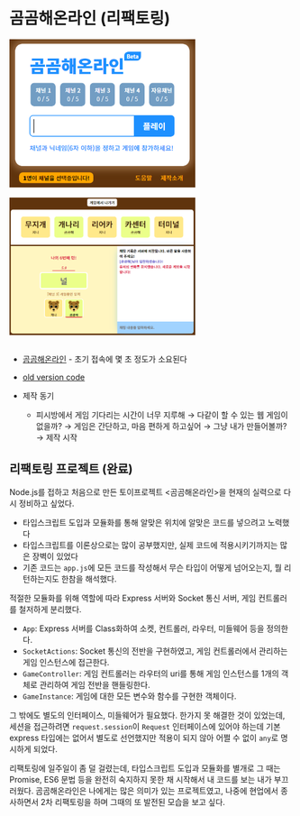 # 곰곰해온라인 (리팩토링)

<img src="preview.png" alt="곰곰해온라인1" width="330" style="margin-bottom: 15px" />
<img src="preview2.png" alt="곰곰해온라인2" width="330" style="margin-bottom: 15px" />

- [곰곰해온라인](https://bearchain.herokuapp.com) - 초기 접속에 몇 초 정도가 소요된다
- [old version code](https://github.com/zinirun/gom-gom-hae-online/tree/e2329cc9e15a5a2b55878fca3d795799b7caff84/old-version)

- 제작 동기
  - 피시방에서 게임 기다리는 시간이 너무 지루해 → 다같이 할 수 있는 웹 게임이 없을까? → 게임은 간단하고, 마음 편하게 하고싶어 → 그냥 내가 만들어볼까? → 제작 시작

## 리팩토링 프로젝트 (완료)

Node.js를 접하고 처음으로 만든 토이프로젝트 <곰곰해온라인>을 현재의 실력으로 다시 정비하고 싶었다.
- 타입스크립트 도입과 모듈화를 통해 알맞은 위치에 알맞은 코드를 넣으려고 노력했다
- 타입스크립트를 이론상으로는 많이 공부했지만, 실제 코드에 적용시키기까지는 많은 장벽이 있었다
- 기존 코드는 `app.js`에 모든 코드를 작성해서 무슨 타입이 어떻게 넘어오는지, 뭘 리턴하는지도 한참을 해석했다.

적절한 모듈화를 위해 역할에 따라 Express 서버와 Socket 통신 서버, 게임 컨트롤러를 철저하게 분리했다. 

- `App`: Express 서버를 Class화하여 소켓, 컨트롤러, 라우터, 미들웨어 등을 정의한다.
- `SocketActions`: Socket 통신의 전반을 구현하였고, 게임 컨트롤러에서 관리하는 게임 인스턴스에 접근한다.
- `GameController`: 게임 컨트롤러는 라우터의 uri를 통해 게임 인스턴스를 1개의 객체로 관리하여 게임 전반을 핸들링한다.
- `GameInstance`: 게임에 대한 모든 변수와 함수를 구현한 객체이다.

그 밖에도 별도의 인터페이스, 미들웨어가 필요했다. 한가지 못 해결한 것이 있었는데, 세션을 접근하려면 `request.session`이 `Request` 인터페이스에 있어야 하는데 기본 express 타입에는 없어서 별도로 선언했지만 적용이 되지 않아 어쩔 수 없이 `any`로 명시하게 되었다.


리팩토링에 일주일이 좀 덜 걸렸는데, 타입스크립트 도입과 모듈화를 별개로 그 때는 Promise, ES6 문법 등을 완전히 숙지하지 못한 채 시작해서 내 코드를 보는 내가 부끄러웠다. 곰곰해온라인은 나에게는 많은 의미가 있는 프로젝트였고, 나중에 현업에서 종사하면서 2차 리팩토링을 하며 그때의 또 발전된 모습을 보고 싶다.